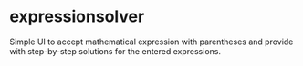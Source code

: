 # expressionsolver
Simple UI to accept mathematical expression with parentheses and  provide with step-by-step solutions for the entered expressions.
